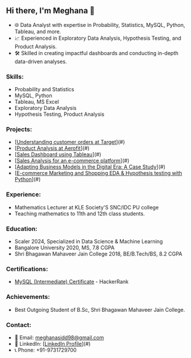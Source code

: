 ## Hi there, I'm Meghana 👋

- 🌐 Data Analyst with expertise in Probability, Statistics, MySQL, Python, Tableau, and more.
- 📈 Experienced in Exploratory Data Analysis, Hypothesis Testing, and Product Analysis.
- 🛠️ Skilled in creating impactful dashboards and conducting in-depth data-driven analyses.

### Skills:
- Probability and Statistics
- MySQL, Python
- Tableau, MS Excel
- Exploratory Data Analysis
- Hypothesis Testing, Product Analysis

### Projects:
- [[Understanding customer orders at Target]()](#)
- [[Product Analysis at Aerofit]()](#)
- [[Sales Dashboard using Tableau]()](#)
- [[Sales Analysis for an e-commerce platform]()](#)
- [[Adapting Business Models in the Digital Era: A Case Study]()](#)
- [[E-commerce Marketing and Shopping EDA & Hypothesis testing with Python](https://github.com/meghana-sid12/E-commerce-Marketing-and-Shopping-EDA.git)](#)

### Experience:
- Mathematics Lecturer at KLE Society'S SNC/IDC PU college
- Teaching mathematics to 11th and 12th class students.

### Education:
- Scaler 2024, Specialized in Data Science & Machine Learning
- Bangalore University 2020, MS, 7.8 CGPA
- Shri Bhagawan Mahaveer Jain College 2018, BE/B.Tech/BS, 8.2 CGPA

### Certifications:
- [MySQL (Intermediate) Certificate](#) - HackerRank

### Achievements:
- Best Outgoing Student of B.Sc, Shri Bhagawan Mahaveer Jain College.

### Contact:
- 📧 Email: meghanasidd98@gmail.com
- 📱 LinkedIn: [[LinkedIn Profile](https://www.linkedin.com/in/meghana-s-575278177/)](#)
- 📞 Phone: +91-9731729700
